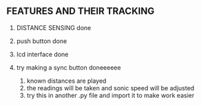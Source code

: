 ## FEATURES AND THEIR TRACKING

1. DISTANCE SENSING
    done

2. push button
    done 

3. lcd interface
    done

4. try making a sync button 
        doneeeeee
    1. known distances are played
    2. the readings will be taken and sonic speed will be adjusted
    3. try this in another .py file and import it to make work easier
    
